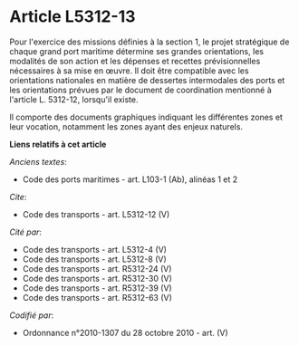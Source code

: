 # Article L5312-13

Pour l'exercice des missions définies à la section 1, le projet stratégique de chaque grand port maritime détermine ses
grandes orientations, les modalités de son action et les dépenses et recettes prévisionnelles nécessaires à sa mise en œuvre.
Il doit être compatible avec les orientations nationales en matière de dessertes intermodales des ports et les orientations
prévues par le document de coordination mentionné à l'article L. 5312-12, lorsqu'il existe. 

Il comporte des documents graphiques indiquant les différentes zones et leur vocation, notamment les zones ayant des enjeux
naturels.

**Liens relatifs à cet article**

_Anciens textes_:

  - Code des ports maritimes - art. L103-1 (Ab), alinéas 1 et 2

_Cite_:

  - Code des transports - art. L5312-12 (V)

_Cité par_:

  - Code des transports - art. L5312-4 (V)
  - Code des transports - art. L5312-8 (V)
  - Code des transports - art. R5312-24 (V)
  - Code des transports - art. R5312-30 (V)
  - Code des transports - art. R5312-39 (V)
  - Code des transports - art. R5312-63 (V)

_Codifié par_:

  - Ordonnance n°2010-1307 du 28 octobre 2010 - art. (V)
